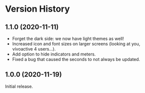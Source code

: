 # Version History

## 1.1.0 (2020-11-11)

* Forget the dark side: we now have light themes as well!
* Increased icon and font sizes on larger screens (looking at you, vívoactive 4 users...).
* Add option to hide indicators and meters.
* Fixed a bug that caused the seconds to not always be updated.

## 1.0.0 (2020-11-19)

Initial release.